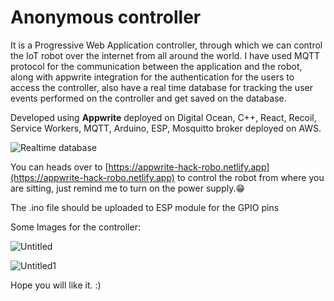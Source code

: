 # Anonymous controller

It is a Progressive Web Application controller, through which we can control the IoT robot over the internet from all around the world.
I have used MQTT protocol for the communication between the application and the robot, along with appwrite integration for the authentication for the users to access the controller, also have a real time database for tracking the user events performed on the controller and get saved on the database.

Developed using **Appwrite** deployed on Digital Ocean, C++, React, Recoil, Service Workers, MQTT, Arduino, ESP, Mosquitto broker deployed on AWS.

![Realtime database](https://user-images.githubusercontent.com/24492201/168124983-e50b7c33-2cfb-4885-af85-50901d96c976.JPG)

You can heads over to [https://appwrite-hack-robo.netlify.app](https://appwrite-hack-robo.netlify.app) to control the robot from where you are sitting, just remind me to turn on the power supply.😁

The .ino file should be uploaded to ESP module for the GPIO pins

Some Images for the controller:

![Untitled](https://user-images.githubusercontent.com/24492201/168127710-ef389a1d-ce47-4b2e-8ed6-4439b8fdc0f2.png)

![Untitled1](https://user-images.githubusercontent.com/24492201/168127775-29556ba7-0b62-469c-b469-a6c88deb2bf8.png)

Hope you will like it. :)
